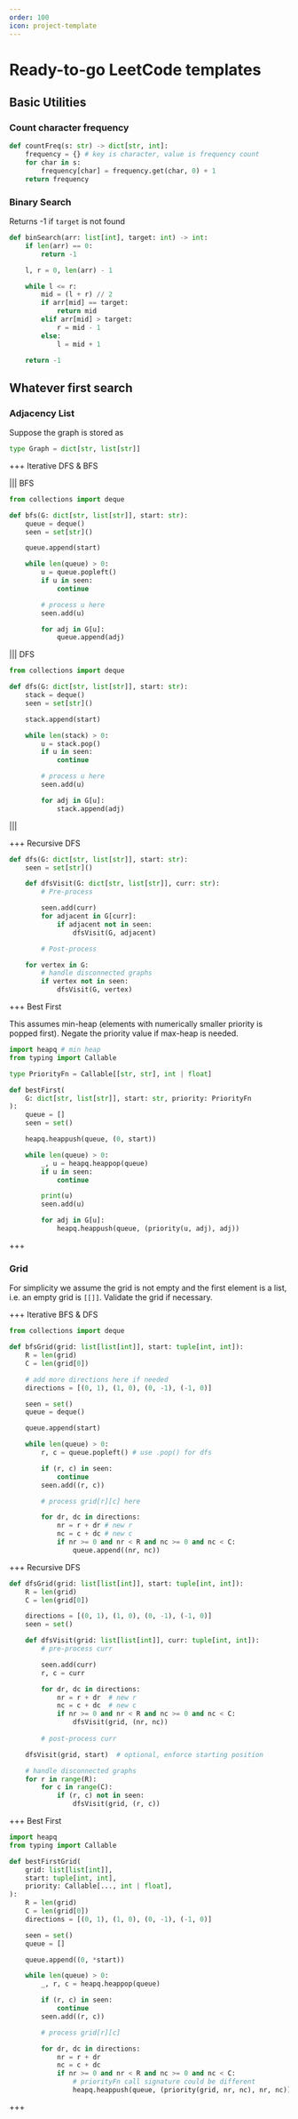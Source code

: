 ```yaml
---
order: 100
icon: project-template
---
```


# Ready-to-go LeetCode templates

## Basic Utilities

### Count character frequency

```py
def countFreq(s: str) -> dict[str, int]:
    frequency = {} # key is character, value is frequency count
    for char in s:
        frequency[char] = frequency.get(char, 0) + 1
    return frequency
```

### Binary Search

Returns -1 if `target` is not found

```py
def binSearch(arr: list[int], target: int) -> int:
    if len(arr) == 0:
        return -1

    l, r = 0, len(arr) - 1

    while l <= r:
        mid = (l + r) // 2
        if arr[mid] == target:
            return mid
        elif arr[mid] > target:
            r = mid - 1
        else:
            l = mid + 1

    return -1
```

## Whatever first search

### Adjacency List

Suppose the graph is stored as

```py
type Graph = dict[str, list[str]]
```

+++ Iterative DFS & BFS

||| BFS

```py !#10
from collections import deque

def bfs(G: dict[str, list[str]], start: str):
    queue = deque()
    seen = set[str]()

    queue.append(start)

    while len(queue) > 0:
        u = queue.popleft()
        if u in seen:
            continue

        # process u here
        seen.add(u)

        for adj in G[u]:
            queue.append(adj)
```

||| DFS

```py !#10
from collections import deque

def dfs(G: dict[str, list[str]], start: str):
    stack = deque()
    seen = set[str]()

    stack.append(start)

    while len(stack) > 0:
        u = stack.pop()
        if u in seen:
            continue

        # process u here
        seen.add(u)

        for adj in G[u]:
            stack.append(adj)

```

|||

+++ Recursive DFS

```py
def dfs(G: dict[str, list[str]], start: str):
    seen = set[str]()

    def dfsVisit(G: dict[str, list[str]], curr: str):
        # Pre-process

        seen.add(curr)
        for adjacent in G[curr]:
            if adjacent not in seen:
                dfsVisit(G, adjacent)

        # Post-process

    for vertex in G:
        # handle disconnected graphs
        if vertex not in seen:
            dfsVisit(G, vertex)
```

+++ Best First

This assumes min-heap (elements with numerically smaller priority is popped first). Negate the priority value if max-heap is needed.

```py
import heapq # min heap
from typing import Callable

type PriorityFn = Callable[[str, str], int | float]

def bestFirst(
    G: dict[str, list[str]], start: str, priority: PriorityFn
):
    queue = []
    seen = set()

    heapq.heappush(queue, (0, start))

    while len(queue) > 0:
        _, u = heapq.heappop(queue)
        if u in seen:
            continue

        print(u)
        seen.add(u)

        for adj in G[u]:
            heapq.heappush(queue, (priority(u, adj), adj))
```

+++

### Grid

For simplicity we assume the grid is not empty and the first element is a list, i.e. an empty grid is `[[]]`. Validate the grid if necessary.

+++ Iterative BFS & DFS

```py
from collections import deque

def bfsGrid(grid: list[list[int]], start: tuple[int, int]):
    R = len(grid)
    C = len(grid[0])

    # add more directions here if needed
    directions = [(0, 1), (1, 0), (0, -1), (-1, 0)]

    seen = set()
    queue = deque()

    queue.append(start)

    while len(queue) > 0:
        r, c = queue.popleft() # use .pop() for dfs

        if (r, c) in seen:
            continue
        seen.add((r, c))

        # process grid[r][c] here

        for dr, dc in directions:
            nr = r + dr # new r
            nc = c + dc # new c
            if nr >= 0 and nr < R and nc >= 0 and nc < C:
                queue.append((nr, nc))

```

+++ Recursive DFS

```py
def dfsGrid(grid: list[list[int]], start: tuple[int, int]):
    R = len(grid)
    C = len(grid[0])

    directions = [(0, 1), (1, 0), (0, -1), (-1, 0)]
    seen = set()

    def dfsVisit(grid: list[list[int]], curr: tuple[int, int]):
        # pre-process curr

        seen.add(curr)
        r, c = curr

        for dr, dc in directions:
            nr = r + dr  # new r
            nc = c + dc  # new c
            if nr >= 0 and nr < R and nc >= 0 and nc < C:
                dfsVisit(grid, (nr, nc))
        
        # post-process curr

    dfsVisit(grid, start)  # optional, enforce starting position

    # handle disconnected graphs
    for r in range(R):
        for c in range(C):
            if (r, c) not in seen:
                dfsVisit(grid, (r, c))
```

+++ Best First
```py
import heapq
from typing import Callable

def bestFirstGrid(
    grid: list[list[int]],
    start: tuple[int, int],
    priority: Callable[..., int | float],
):
    R = len(grid)
    C = len(grid[0])
    directions = [(0, 1), (1, 0), (0, -1), (-1, 0)]

    seen = set()
    queue = []

    queue.append((0, *start))

    while len(queue) > 0:
        _, r, c = heapq.heappop(queue)

        if (r, c) in seen:
            continue
        seen.add((r, c))

        # process grid[r][c]

        for dr, dc in directions:
            nr = r + dr
            nc = c + dc
            if nr >= 0 and nr < R and nc >= 0 and nc < C:
                # priorityFn call signature could be different
                heapq.heappush(queue, (priority(grid, nr, nc), nr, nc))
```
+++
